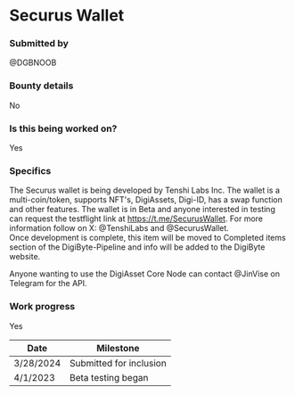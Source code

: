 # Securus Wallet

### Submitted by
@DGBNOOB

### Bounty details
No

### Is this being worked on?
Yes

### Specifics
The Securus wallet is being developed by Tenshi Labs Inc. The wallet is a multi-coin/token, supports NFT's, DigiAssets, Digi-ID, has a swap function and other features. The wallet is in Beta and anyone interested in testing can request the testflight link at https://t.me/SecurusWallet.
For more information follow on X: @TenshiLabs and @SecurusWallet.    
Once development is complete, this item will be moved to Completed items section of the DigiByte-Pipeline and info will be added to the DigiByte website.

Anyone wanting to use the DigiAsset Core Node can contact @JinVise on Telegram for the API.

### Work progress
Yes

| Date | Milestone |
| --- | --- |
| 3/28/2024 | Submitted for inclusion | 
| 4/1/2023 | Beta testing began |

